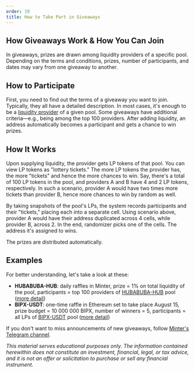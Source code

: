 ```yaml
---
order: 19
title: How to Take Part in Giveaways
---
```


## How Giveaways Work & How You Can Join

In giveaways, prizes are drawn among liquidity providers of a specific pool. Depending on the terms and conditions, prizes, number of participants, and dates may vary from one giveaway to another.

## How to Participate
First, you need to find out the terms of a giveaway you want to join. Typically, they all have a detailed description. In most cases, it's enough to be a [liquidity provider](/earn/liquidity-providers) of a given pool. Some giveaways have additional criteria—e.g., being among the top 100 providers. After adding liquidity, an address automatically becomes a participant and gets a chance to win prizes.

## How It Works
Upon supplying liquidity, the provider gets LP tokens of that pool. You can view LP tokens as "lottery tickets." The more LP tokens the provider has, the more "tickets" and hence the more chances to win. Say, there's a total of 100 LP tokens in the pool, and providers A and B have 4 and 2 LP tokens, respectively. In such a scenario, provider A would have two times more tickets than provider B, hence more chances to win by random as well.

By taking snapshots of the pool's LPs, the system records participants and their "tickets," placing each into a separate cell. Using scenario above, provider A would have their address duplicated across 4 cells, while provider B, across 2. In the end, randomizer picks one of the cells. The address it's assigned to wins.

The prizes are distributed automatically.

## Examples

For better understanding, let's take a look at these:

- **HUBABUBA-HUB**: daily raffles in Minter, prize = 1% on total liquidity of the pool, participants = top 100 providers of [HUBABUBA-HUB](https://explorer.minter.network/pools/HUBABUBA/HUB) pool ([more detail](https://minterteam.medium.com/hubabuba-farming-everyday-raffles-4ce550027faa))
- **BIPX-USDT**: one-time raffle in Ethereum set to take place August 15, prize budget = 10 000 000 BIPX, number of winners = 5, participants = all LPs of [BIPX-USDT](https://v2.info.uniswap.org/pair/0xb1700c93ddc26ce1d59441c24daef1035444d7b7) pool ([more detail](https://minterteam.medium.com/bipx-usdt-farming-at-0-2-giveaway-fa2c30a09e18))

If you don't want to miss announcements of new giveaways, follow [Minter's Telegram channel](https://t.me/MinterTeam).

*This material serves educational purposes only. The information contained herewithin does not constitute an investment, financial, legal, or tax advice, and it is not an offer or solicitation to purchase or sell any financial instrument.*
